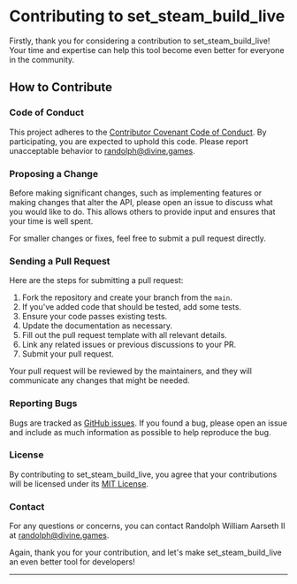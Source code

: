 # Contributing to set_steam_build_live

Firstly, thank you for considering a contribution to set_steam_build_live! Your time and expertise can help this tool become even better for everyone in the community.

## How to Contribute

### Code of Conduct

This project adheres to the [Contributor Covenant Code of Conduct](CODE_OF_CONDUCT.md). By participating, you are expected to uphold this code. Please report unacceptable behavior to randolph@divine.games.

### Proposing a Change

Before making significant changes, such as implementing features or making changes that alter the API, please open an issue to discuss what you would like to do. This allows others to provide input and ensures that your time is well spent.

For smaller changes or fixes, feel free to submit a pull request directly.

### Sending a Pull Request

Here are the steps for submitting a pull request:

1. Fork the repository and create your branch from the `main`.
2. If you've added code that should be tested, add some tests.
3. Ensure your code passes existing tests.
4. Update the documentation as necessary.
5. Fill out the pull request template with all relevant details.
6. Link any related issues or previous discussions to your PR.
7. Submit your pull request.

Your pull request will be reviewed by the maintainers, and they will communicate any changes that might be needed.

### Reporting Bugs

Bugs are tracked as [GitHub issues](https://github.com/Bioblaze/set_steam_build_live/issues). If you found a bug, please open an issue and include as much information as possible to help reproduce the bug. 

### License

By contributing to set_steam_build_live, you agree that your contributions will be licensed under its [MIT License](LICENSE.md).

### Contact

For any questions or concerns, you can contact Randolph William Aarseth II at randolph@divine.games.

Again, thank you for your contribution, and let's make set_steam_build_live an even better tool for developers!

---